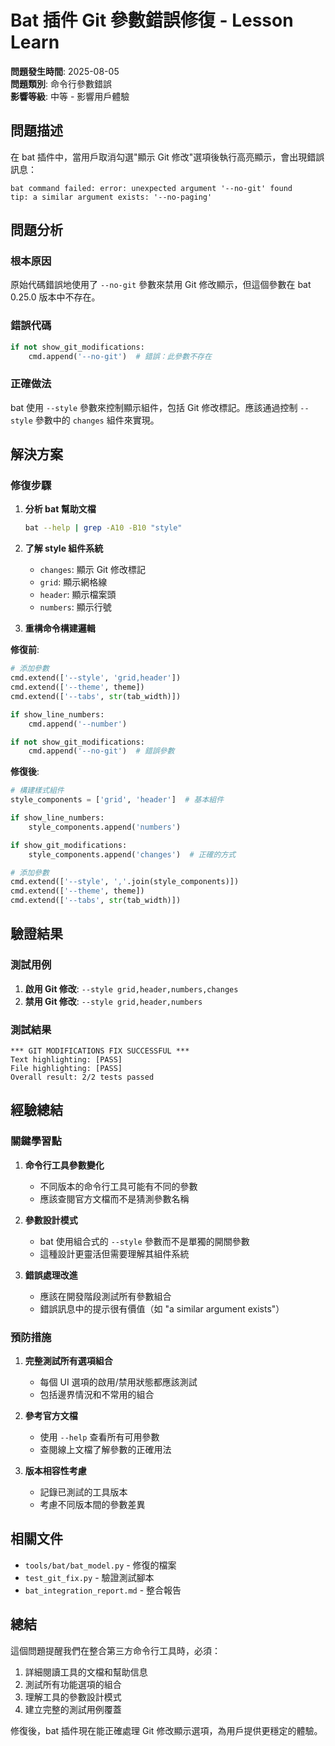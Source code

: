 # Bat 插件 Git 參數錯誤修復 - Lesson Learn

**問題發生時間**: 2025-08-05  
**問題類別**: 命令行參數錯誤  
**影響等級**: 中等 - 影響用戶體驗  

## 問題描述

在 bat 插件中，當用戶取消勾選"顯示 Git 修改"選項後執行高亮顯示，會出現錯誤訊息：

```
bat command failed: error: unexpected argument '--no-git' found
tip: a similar argument exists: '--no-paging'
```

## 問題分析

### 根本原因
原始代碼錯誤地使用了 `--no-git` 參數來禁用 Git 修改顯示，但這個參數在 bat 0.25.0 版本中不存在。

### 錯誤代碼
```python
if not show_git_modifications:
    cmd.append('--no-git')  # 錯誤：此參數不存在
```

### 正確做法
bat 使用 `--style` 參數來控制顯示組件，包括 Git 修改標記。應該通過控制 `--style` 參數中的 `changes` 組件來實現。

## 解決方案

### 修復步驟

1. **分析 bat 幫助文檔**
   ```bash
   bat --help | grep -A10 -B10 "style"
   ```

2. **了解 style 組件系統**
   - `changes`: 顯示 Git 修改標記
   - `grid`: 顯示網格線
   - `header`: 顯示檔案頭
   - `numbers`: 顯示行號

3. **重構命令構建邏輯**

**修復前**:
```python
# 添加參數
cmd.extend(['--style', 'grid,header'])
cmd.extend(['--theme', theme])
cmd.extend(['--tabs', str(tab_width)])

if show_line_numbers:
    cmd.append('--number')

if not show_git_modifications:
    cmd.append('--no-git')  # 錯誤參數
```

**修復後**:
```python
# 構建樣式組件
style_components = ['grid', 'header']  # 基本組件

if show_line_numbers:
    style_components.append('numbers')

if show_git_modifications:
    style_components.append('changes')  # 正確的方式

# 添加參數
cmd.extend(['--style', ','.join(style_components)])
cmd.extend(['--theme', theme])
cmd.extend(['--tabs', str(tab_width)])
```

## 驗證結果

### 測試用例
1. **啟用 Git 修改**: `--style grid,header,numbers,changes`
2. **禁用 Git 修改**: `--style grid,header,numbers`

### 測試結果
```
*** GIT MODIFICATIONS FIX SUCCESSFUL ***
Text highlighting: [PASS]
File highlighting: [PASS]
Overall result: 2/2 tests passed
```

## 經驗總結

### 關鍵學習點

1. **命令行工具參數變化**
   - 不同版本的命令行工具可能有不同的參數
   - 應該查閱官方文檔而不是猜測參數名稱

2. **參數設計模式**
   - bat 使用組合式的 `--style` 參數而不是單獨的開關參數
   - 這種設計更靈活但需要理解其組件系統

3. **錯誤處理改進**
   - 應該在開發階段測試所有參數組合
   - 錯誤訊息中的提示很有價值（如 "a similar argument exists"）

### 預防措施

1. **完整測試所有選項組合**
   - 每個 UI 選項的啟用/禁用狀態都應該測試
   - 包括邊界情況和不常用的組合

2. **參考官方文檔**
   - 使用 `--help` 查看所有可用參數
   - 查閱線上文檔了解參數的正確用法

3. **版本相容性考慮**
   - 記錄已測試的工具版本
   - 考慮不同版本間的參數差異

## 相關文件

- `tools/bat/bat_model.py` - 修復的檔案
- `test_git_fix.py` - 驗證測試腳本
- `bat_integration_report.md` - 整合報告

## 總結

這個問題提醒我們在整合第三方命令行工具時，必須：

1. 詳細閱讀工具的文檔和幫助信息
2. 測試所有功能選項的組合
3. 理解工具的參數設計模式
4. 建立完整的測試用例覆蓋

修復後，bat 插件現在能正確處理 Git 修改顯示選項，為用戶提供更穩定的體驗。